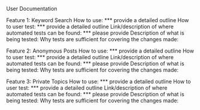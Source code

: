 User Documentation

Feature 1: Keyword Search
How to use: *** provide a detailed outline
How to user test: *** provide a detailed outline
Link/description of where automated tests can be found: *** please provide
Description of what is being tested: 
Why tests are sufficient for covering the changes made:

Feature 2: Anonymous Posts
How to use: *** provide a detailed outline
How to user test: *** provide a detailed outline
Link/description of where automated tests can be found: *** please provide
Description of what is being tested: 
Why tests are sufficient for covering the changes made:

Feature 3: Private Topics
How to use: *** provide a detailed outline
How to user test: *** provide a detailed outline
Link/description of where automated tests can be found: *** please provide
Description of what is being tested: 
Why tests are sufficient for covering the changes made: